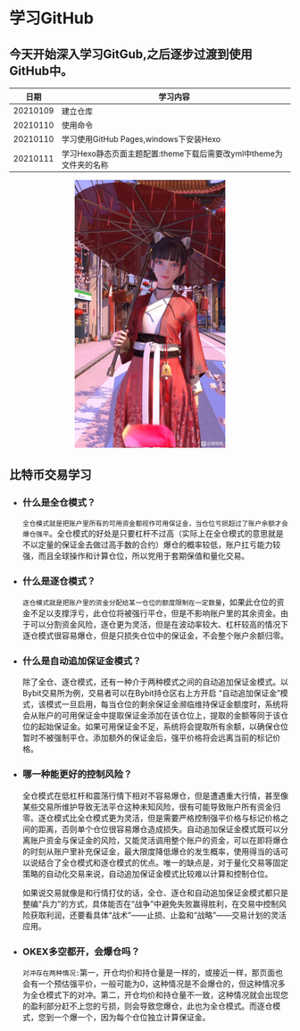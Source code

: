 # 学习GitHub

## 今天开始深入学习GitGub,之后逐步过渡到使用GitHub中。

|日期|学习内容|
| ---- | ---- |
|20210109|建立仓库 |
|20210110|使用命令|
|20210110|学习使用GitHub Pages,windows下安装Hexo|
|20210111|学习Hexo静态页面主题配置:theme下载后需要改yml中theme为文件夹的名称|
 <div align=center><img src="https://raw.githubusercontent.com/humanyp/StudyGit/main/pic/pic1.jpg" width=270 height=480/></div>



## 比特币交易学习
 * ### 什么是全仓模式？
   `全仓模式就是把账户里所有的可用资金都视作可用保证金，当仓位亏损超过了账户余额才会爆仓强平`。全仓模式的好处是只要杠杆不过高（实际上在全仓模式的意思就是不以定量的保证金去做过高手数的合约）爆仓的概率较低，账户扛亏能力较强，而且全球操作和计算仓位，所以党用于套期保值和量化交易。



* ### 什么是逐仓模式？
  `逐仓模式就是把账户里的资金分配给某一仓位的额度限制在一定数量`，如果此仓位的资金不足以支撑浮亏，此仓位将被强行平仓，但是不影响账户里的其余资金。由于可以分割资金风险，逐仓更为灵活，但是在波动率较大、杠杆较高的情况下逐仓模式很容易爆仓，但是只损失仓位中的保证金，不会整个账户余额归零。

* ### 什么是自动追加保证金模式？

  除了全仓、逐仓模式，还有一种介于两种模式之间的自动追加保证金模式。以Bybit交易所为例，交易者可以在Bybit持仓区右上方开启  “自动追加保证金”模式，该模式一旦启用，每当仓位的剩余保证金濒临维持保证金额度时，系统将会从账户的可用保证金中提取保证金添加在该仓位上，提取的金额等同于该仓位的起始保证金。如果可用保证金不足，系统将会提取所有余额，以确保仓位暂时不被强制平仓。添加额外的保证金后，强平价格将会远离当前的标记价格。

 

* ### 哪一种能更好的控制风险？

    全仓模式在低杠杆和震荡行情下相对不容易爆仓，但是遭遇重大行情，甚至像某些交易所维护导致无法平仓这种未知风险，很有可能导致账户所有资金归零。逐仓模式比全仓模式更为灵活，但是需要严格控制强平价格与标记价格之间的距离，否则单个仓位很容易爆仓造成损失。自动追加保证金模式既可以分离账户资金与保证金的风险，又能灵活调用整个账户的资金，可以在即将爆仓的时刻从账户里补充保证金，最大限度降低爆仓的发生概率，使用得当的话可以说结合了全仓模式和逐仓模式的优点。唯一的缺点是，对于量化交易等固定策略的自动化交易来说，自动追加保证金模式比较难以计算和控制仓位。

    如果说交易就像是和行情打仗的话，全仓、逐仓和自动追加保证金模式都只是整编“兵力”的方式，具体能否在“战争”中避免失败赢得胜利，在交易中控制风险获取利润，还要看具体“战术”——止损、止盈和“战略”——交易计划的灵活应用。

* ### OKEX多空都开，会爆仓吗？
    `对冲存在两种情况:`第一，开仓均价和持仓量是一样的，或接近一样，那页面也会有一个预估强平价，一般可能为0，这种情况是不会爆仓的，但这种情况多为全仓模式下的对冲。第二，开仓均价和持仓量不一致，这种情况就会出现您的盈利部分赶不上您的亏损，则会导致您爆仓，此也为全仓模式。而逐仓模式，您到一个爆一个，因为每个仓位独立计算保证金。
